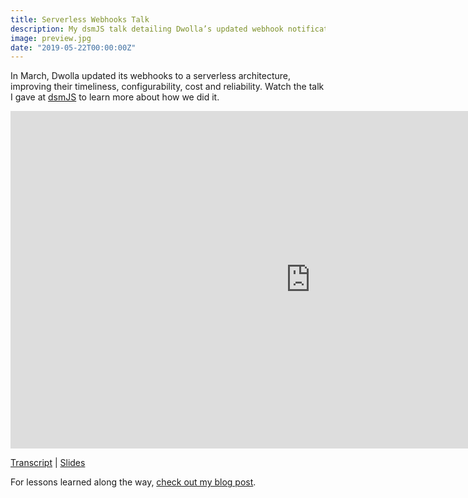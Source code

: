 ```yaml
---
title: Serverless Webhooks Talk
description: My dsmJS talk detailing Dwolla’s updated webhook notifications architecture.
image: preview.jpg
date: "2019-05-22T00:00:00Z"
---
```


In March, Dwolla updated its webhooks to a serverless architecture, improving their timeliness, configurability, cost and reliability. Watch the talk I gave at [dsmJS](https://twitter.com/desmoinesjs) to learn more about how we did it.

<iframe src="https://player.vimeo.com/video/334480305" width="960" height="540" title="Serverless Webhooks dsmJS Talk" allowfullscreen="allowfullscreen" frameborder="0"></iframe>

[Transcript](https://www.dwolla.com/resources/serverless-webhooks-presentation/) | [Slides](https://gitpitch.com/dwolla/webhook-handler#/)

For lessons learned along the way, [check out my blog post](../lessons-learned-from-sending-millions-of-serverless-webhooks).
